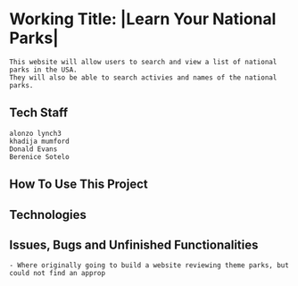 # Working Title: |Learn Your National Parks|
    This website will allow users to search and view a list of national parks in the USA. 
    They will also be able to search activies and names of the national parks.  
## Tech Staff
    alonzo lynch3
    khadija mumford
    Donald Evans
    Berenice Sotelo
## How To Use This Project 

## Technologies

## Issues, Bugs and Unfinished Functionalities

    - Where originally going to build a website reviewing theme parks, but could not find an approp
